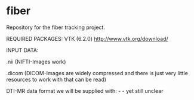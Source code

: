 # fiber
Repository for the fiber tracking project.

REQUIRED PACKAGES:
VTK (6.2.0) http://www.vtk.org/download/

INPUT DATA:

.nii (NIFTI-Images work)

.dicom (DICOM-Images are widely compressed and there is just very little resources to work with that can be read)

DTI-MR data format we will be supplied with: - - yet still unclear
